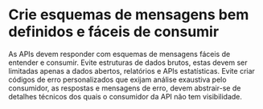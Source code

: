 # Crie esquemas de mensagens bem definidos e fáceis de consumir

As APIs devem responder com esquemas de mensagens fáceis de entender e consumir. Evite estruturas de dados brutos, estas devem ser limitadas apenas a dados abertos, relatórios e APIs estatísticas. Evite criar códigos de erro personalizados que exijam análise exaustiva pelo consumidor, as respostas e mensagens de erro, devem abstrair-se de detalhes técnicos dos quais o consumidor da API não tem visibilidade.
